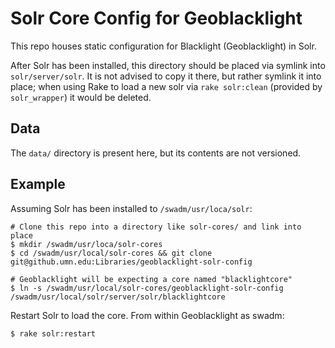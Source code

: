 # Solr Core Config for Geoblacklight
This repo houses static configuration for Blacklight (Geoblacklight) in Solr.

After Solr has been installed, this directory should be placed via symlink into `solr/server/solr`. 
It is not advised to copy it there, but rather symlink it into place; when using Rake to load a new solr via `rake solr:clean` (provided by `solr_wrapper`) it would be deleted.

## Data
The `data/` directory is present here, but its contents are not versioned.

## Example
Assuming Solr has been installed to `/swadm/usr/loca/solr`:

```shell
# Clone this repo into a directory like solr-cores/ and link into place
$ mkdir /swadm/usr/loca/solr-cores
$ cd /swadm/usr/local/solr-cores && git clone git@github.umn.edu:Libraries/geoblacklight-solr-config

# Geoblacklight will be expecting a core named "blacklightcore"
$ ln -s /swadm/usr/local/solr-cores/geoblacklight-solr-config /swadm/usr/local/solr/server/solr/blacklightcore
```

Restart Solr to load the core.  From within Geoblacklight as swadm:

```shell
$ rake solr:restart
```
